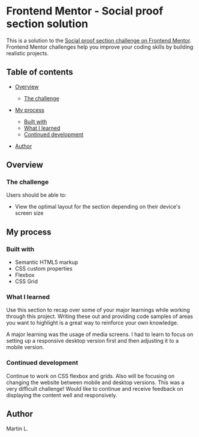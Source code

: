 # Frontend Mentor - Social proof section solution

This is a solution to the [Social proof section challenge on Frontend Mentor](https://www.frontendmentor.io/challenges/social-proof-section-6e0qTv_bA). Frontend Mentor challenges help you improve your coding skills by building realistic projects. 

## Table of contents

- [Overview](#overview)
  - [The challenge](#the-challenge)
- [My process](#my-process)
  - [Built with](#built-with)
  - [What I learned](#what-i-learned)
  - [Continued development](#continued-development)

- [Author](#author)


## Overview

### The challenge

Users should be able to:

- View the optimal layout for the section depending on their device's screen size



## My process

### Built with

- Semantic HTML5 markup
- CSS custom properties
- Flexbox
- CSS Grid


### What I learned

Use this section to recap over some of your major learnings while working through this project. Writing these out and providing code samples of areas you want to highlight is a great way to reinforce your own knowledge.

A major learning was the usage of media screens. I had to learn to focus on setting up a responsive desktop version first and then adjusting it to a mobile version. 

### Continued development

Continue to work on CSS flexbox and grids. Also will be focusing on changing the website between mobile and desktop versions. This was a very difficult challenge! Would like to continue and receive feedback on displaying the content well and responsively. 

## Author

Martin L.
